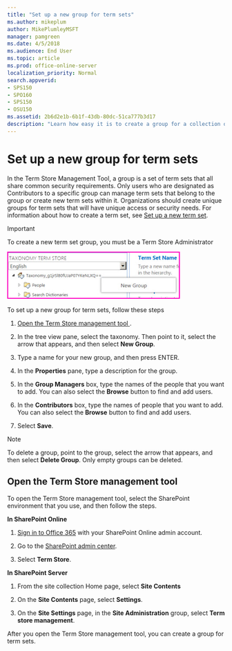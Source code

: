 ```yaml
---
title: "Set up a new group for term sets"
ms.author: mikeplum
author: MikePlumleyMSFT
manager: pamgreen
ms.date: 4/5/2018
ms.audience: End User
ms.topic: article
ms.prod: office-online-server
localization_priority: Normal
search.appverid:
- SPS150
- SPO160
- SPS150
- OSU150
ms.assetid: 2b6d2e1b-6b1f-43db-80dc-51ca777b3d17
description: "Learn how easy it is to create a group for a collection of terms in a term set. When you make groups for term sets, you can specify a hierarchy of terms."
---
```


# Set up a new group for term sets

In the Term Store Management Tool, a group is a set of term sets that all share common security requirements. Only users who are designated as Contributors to a specific group can manage term sets that belong to the group or create new term sets within it. Organizations should create unique groups for term sets that will have unique access or security needs. For information about how to create a term set, see [Set up a new term set](set-up-a-new-term-set.md). 
  
> [!IMPORTANT]
>  To create a new term set group, you must be a Term Store Administrator 
  
![Screen shot of navigation pane in Term Store management tool, showing the New Group menu item selected](media/e4e5afaf-0b6b-4606-b0c8-8b0f56b663c0.jpg)
  
To set up a new group for term sets, follow these steps
  
1. [Open the Term Store management tool ](set-up-a-new-group-for-term-sets.md#__toc327965089).
    
2. In the tree view pane, select the taxonomy. Then point to it, select the arrow that appears, and then select **New Group**.
    
3. Type a name for your new group, and then press ENTER.
    
4. In the **Properties** pane, type a description for the group. 
    
5. In the **Group Managers** box, type the names of the people that you want to add. You can also select the **Browse** button to find and add users. 
    
6. In the **Contributors** box, type the names of people that you want to add. You can also select the **Browse** button to find and add users. 
    
7. Select **Save**.
    
> [!NOTE]
>  To delete a group, point to the group, select the arrow that appears, and then select **Delete Group**. Only empty groups can be deleted. 
  
## Open the Term Store management tool
<a name="__toc327965089"> </a>

To open the Term Store management tool, select the SharePoint environment that you use, and then follow the steps.
  
 **In SharePoint Online**
  
1. [Sign in to Office 365](e9eb7d51-5430-4929-91ab-6157c5a050b4.md) with your SharePoint Online admin account. 
    
2. Go to the [SharePoint admin center](about-the-admin-center.md).
    
3. Select **Term Store**.
    
 **In SharePoint Server**
  
1. From the site collection Home page, select **Site Contents**
    
2. On the **Site Contents** page, select **Settings**.
    
3. On the **Site Settings** page, in the **Site Administration** group, select **Term store management**.
    
After you open the Term Store management tool, you can create a group for term sets.
  


